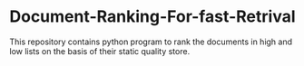 # Document-Ranking-For-fast-Retrival
This repository contains python program to rank the documents in high and low lists  on the basis of their static quality store.
